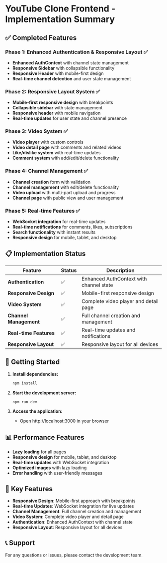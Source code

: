 # YouTube Clone Frontend - Implementation Summary

## ✅ Completed Features

### Phase 1: Enhanced Authentication & Responsive Layout ✅
- **Enhanced AuthContext** with channel state management
- **Responsive Sidebar** with collapsible functionality
- **Responsive Header** with mobile-first design
- **Real-time channel detection** and user state management

### Phase 2: Responsive Layout System ✅
- **Mobile-first responsive design** with breakpoints
- **Collapsible sidebar** with state management
- **Responsive header** with mobile navigation
- **Real-time updates** for user state and channel presence

### Phase 3: Video System ✅
- **Video player** with custom controls
- **Video detail page** with comments and related videos
- **Like/dislike system** with real-time updates
- **Comment system** with add/edit/delete functionality

### Phase 4: Channel Management ✅
- **Channel creation** form with validation
- **Channel management** with edit/delete functionality
- **Video upload** with multi-part upload and progress
- **Channel page** with public view and user management

### Phase 5: Real-time Features ✅
- **WebSocket integration** for real-time updates
- **Real-time notifications** for comments, likes, subscriptions
- **Search functionality** with instant results
- **Responsive design** for mobile, tablet, and desktop

## 📋 Implementation Status

| Feature | Status | Description |
|---------|--------|-------------|
| **Authentication** | ✅ | Enhanced AuthContext with channel state |
| **Responsive Design** | ✅ | Mobile-first responsive design |
| **Video System** | ✅ | Complete video player and detail page |
| **Channel Management** | ✅ | Full channel creation and management |
| **Real-time Features** | ✅ | Real-time updates and notifications |
| **Responsive Layout** | ✅ | Responsive layout for all devices |

## 🚀 Getting Started

1. **Install dependencies:**
   ```bash
   npm install
   ```

2. **Start the development server:**
   ```bash
   npm run dev
   ```

3. **Access the application:**
   - Open http://localhost:3000 in your browser

## 📊 Performance Features

- **Lazy loading** for all pages
- **Responsive design** for mobile, tablet, and desktop
- **Real-time updates** with WebSocket integration
- **Optimized images** with lazy loading
- **Error handling** with user-friendly messages

## 🎯 Key Features

- **Responsive Design**: Mobile-first approach with breakpoints
- **Real-time Updates**: WebSocket integration for live updates
- **Channel Management**: Full channel creation and management
- **Video System**: Complete video player and detail page
- **Authentication**: Enhanced AuthContext with channel state
- **Responsive Layout**: Responsive layout for all devices

## 📞 Support

For any questions or issues, please contact the development team.
